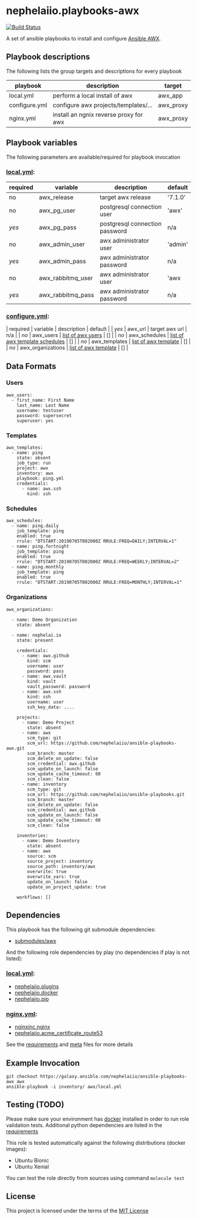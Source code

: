 # nephelaiio.playbooks-awx

[![Build Status](https://travis-ci.org/nephelaiio/ansible-playbooks-awx.svg?branch=master)](https://travis-ci.org/nephelaiio/ansible-playbooks-awx)

A set of ansible playbooks to install and configure [Ansible AWX](https://github.com/ansible/awx).

## Playbook descriptions

The following lists the group targets and descriptions for every playbook

| playbook      | description                            | target    |
| ---           | ---                                    | ---       |
| local.yml     | perform a local install of awx         | awx_app   |
| configure.yml | configure awx projects/templates/...   | awx_proxy |
| nginx.yml     | install an ngnix reverse proxy for awx | awx_proxy |

## Playbook variables

The following parameters are available/required for playbook invocation

### [local.yml](local.yml):
| required | variable          | description                    | default |
| ---      | ---               | ---                            | ---     |
| no       | awx_release       | target awx release             | '7.1.0' |
| no       | awx_pg_user       | postgresql connection user     | 'awx'   |
| *yes*    | awx_pg_pass       | postgresql connection password | n/a     |
| no       | awx_admin_user    | awx administrator user         | 'admin' |
| *yes*    | awx_admin_pass    | awx administrator password     | n/a     |
| no       | awx_rabbitmq_user | awx administrator user         | 'awx    |
| *yes*    | awx_rabbitmq_pass | awx administrator password     | n/a     |

### [configure.yml](configure.yml):
| required | variable          | description                                  | default |
| *yes*    | awx_url           | target awx url                               | n/a     |
| *no*     | awx_users         | [list of awx users](#Users)                  | []      |
| *no*     | awx_schedules     | [list of awx template schedules](#Schedules) | []      |
| *no*     | awx_templates     | [list of awx template](#Templates)           | []      |
| *no*     | awx_organizations | [list of awx template](#Organizations)       | []      |

## Data Formats

### Users
```{yaml}
awx_users:
  - first_name: First Name
    last_name: Last Name
    username: testuser
    password: supersecret
    superuser: yes
```

### Templates
```{yaml}
awx_templates:
  - name: ping
    state: absent
    job_type: run
    project: awx
    inventory: awx
    playbook: ping.yml
    credentials:
      - name: awx.ssh
        kind: ssh
```

### Schedules
```{yaml}
awx_schedules:
  - name: ping.daily
    job_template: ping
    enabled: true
    rrule: "DTSTART:20190705T002000Z RRULE:FREQ=DAILY;INTERVAL=1"
  - name: ping.fortnight
    job_template: ping
    enabled: true
    rrule: "DTSTART:20190705T002000Z RRULE:FREQ=WEEKLY;INTERVAL=2"
  - name: ping.monthly
    job_template: ping
    enabled: true
    rrule: "DTSTART:20190705T002000Z RRULE:FREQ=MONTHLY;INTERVAL=1"
```

### Organizations
```{yaml}
awx_organizations:

  - name: Demo Organization
    state: absent

  - name: nephelai.io
    state: present

    credentials:
      - name: awx.github
        kind: scm
        username: user
        password: pass
      - name: awx.vault
        kind: vault
        vault_password: password
      - name: awx.ssh
        kind: ssh
        username: user
        ssh_key_data: ....

    projects:
      - name: Demo Project
        state: absent
      - name: awx
        scm_type: git
        scm_url: https://github.com/nephelaiio/ansible-playbooks-awx.git
        scm_branch: master
        scm_delete_on_update: false
        scm_credential: awx.github
        scm_update_on_launch: false
        scm_update_cache_timeout: 60
        scm_clean: false
      - name: inventory
        scm_type: git
        scm_url: https://github.com/nephelaiio/ansible-playbooks.git
        scm_branch: master
        scm_delete_on_update: false
        scm_credential: awx.github
        scm_update_on_launch: false
        scm_update_cache_timeout: 60
        scm_clean: false

    inventories:
      - name: Demo Inventory
        state: absent
      - name: awx
        source: scm
        source_project: inventory
        source_path: inventory/awx
        overwrite: true
        overwrite_vars: true
        update_on_launch: false
        update_on_project_update: true

    workflows: []
```

## Dependencies

This playbook has the following git submodule dependencies:

* [submodules/awx](https://github.com/ansible/awx)

And the following role dependencies by play (no dependencies if play is not listed):

### [local.yml](local.yml):
* [nephelaiio.plugins](https://galaxy.ansible.com/nephelaiio/plugins)
* [nephelaiio.docker](https://galaxy.ansible.com/nephelaiio/docker)
* [nephelaiio.pip](https://galaxy.ansible.com/nephelaiio/pip)

### [nginx.yml](nginx.yml):
* [nginxinc.nginx](https://galaxy.ansible.com/nginxinc/nginx)
* [nephelaiio.acme_certificate_route53](https://galaxy.ansible.com/nephelaiio/acme_certificate_route53)

See the [requirements](https://raw.githubusercontent.com/nephelaiio/ansible-role-requirements/master/requirements.txt) and [meta](meta.yml) files for more details

## Example Invocation

```
git checkout https://galaxy.ansible.com/nephelaiio/ansible-playbooks-awx awx
ansible-playbook -i inventory/ awx/local.yml
```

## Testing (TODO)

Please make sure your environment has [docker](https://www.docker.com) installed in order to run role validation tests. Additional python dependencies are listed in the [requirements](https://raw.githubusercontent.com/nephelaiio/ansible-role-requirements/master/requirements.txt)

This role is tested automatically against the following distributions (docker images):

  * Ubuntu Bionic
  * Ubuntu Xenial

You can test the role directly from sources using command ` molecule test `

## License

This project is licensed under the terms of the [MIT License](/LICENSE)

